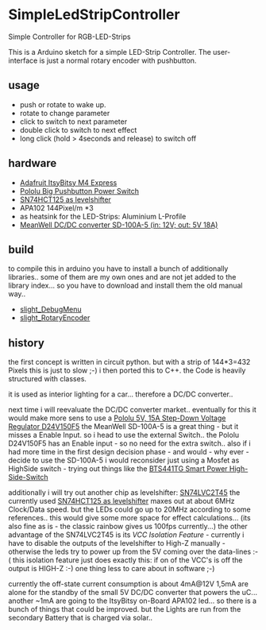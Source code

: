 <!--lint disable list-item-indent-->
<!--lint disable list-item-bullet-indent-->
# SimpleLedStripController
Simple Controller for RGB-LED-Strips

This is a Arduino sketch for a simple LED-Strip Controller.
The user-interface is just a normal rotary encoder with pushbutton.

## usage
- push or rotate to wake up.
- rotate to change parameter
- click to switch to next parameter
- double click to switch to next effect
- long click (hold > 4seconds and release) to switch off


## hardware
- [Adafruit ItsyBitsy M4 Express](https://learn.adafruit.com/introducing-adafruit-itsybitsy-m4)
- [Pololu Big Pushbutton Power Switch](https://www.pololu.com/product/2813)
- [SN74HCT125 as levelshifter](http://www.ti.com/lit/ds/symlink/sn74hct125.pdf)
- APA102 144Pixel/m \*3
- as heatsink for the LED-Strips: Aluminium L-Profile
- [MeanWell DC/DC converter SD-100A-5 (in: 12V; out: 5V 18A)](https://www.meanwell.com/webapp/product/search.aspx?prod=SD-100)

## build
to compile this in arduino you have to install a bunch of additionally libraries..
some of them are my own ones and are not jet added to the library index...
so you have to download and install them the old manual way..
- [slight_DebugMenu](https://github.com/s-light/slight_DebugMenu)
- [slight_RotaryEncoder](https://github.com/s-light/slight_RotaryEncoder)

## history
the first concept is written in circuit python.
but with a strip of 144*3=432 Pixels this is just to slow ;-)
i then ported this to C++.
the Code is heavily structured with classes.

it is used as interior lighting for a car...
therefore a DC/DC converter..

next time i will reevaluate the DC/DC converter market..
eventually for this it would make more sens to use a [Pololu 5V, 15A Step-Down Voltage Regulator D24V150F5](https://www.pololu.com/product/2881)
the MeanWell SD-100A-5 is a great thing - but it misses a Enable Input.
so i head to use the external Switch..
the Pololu D24V150F5 has an Enable input - so no need for the extra switch..
also if i had more time in the first design decision phase - and would - why ever -
decide to use the SD-100A-5 i would reconsider just using a Mosfet as HighSide switch -
trying out things like the [BTS441TG Smart Power High-Side-Switch](https://www.infineon.com/cms/en/product/power/smart-low-side-high-side-switches/automotive-smart-high-side-switch-profet/classic-profet/bts441tg/)

additionally i will try out another chip as levelshifter: [SN74LVC2T45](http://www.ti.com/product/SN74LVC2T45)
the currently used [SN74HCT125 as levelshifter](http://www.ti.com/lit/ds/symlink/sn74hct125.pdf) maxes out at about 6MHz Clock/Data speed.
but the LEDs could go up to 20MHz according to some references..
this would give some more space for effect calculations...
(its also fine as is - the classic rainbow gives us 100fps currently...)
the other advantage of the SN74LVC2T45 is its *VCC Isolation Feature* -
currently i have to disable the outputs of the levelshifter to High-Z manually -
otherwise the leds try to power up from the 5V coming over the data-lines :-(
this isolation feature just does exactly this: if on of the VCC's is off the output is HIGH-Z :-)
one thing less to care about in software ;-)

currently the off-state current consumption is about 4mA@12V
1,5mA are alone for the standby of the small 5V DC/DC converter that powers the uC...
another ~1mA are going to the ItsyBitsy on-Board APA102 led...
so there is a bunch of things that could be improved.
but the Lights are run from the secondary Battery that is charged via solar..
